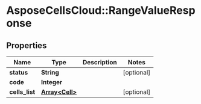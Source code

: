 # AsposeCellsCloud::RangeValueResponse

## Properties
Name | Type | Description | Notes
------------ | ------------- | ------------- | -------------
**status** | **String** |  | [optional] 
**code** | **Integer** |  | 
**cells_list** | [**Array&lt;Cell&gt;**](Cell.md) |  | [optional] 


